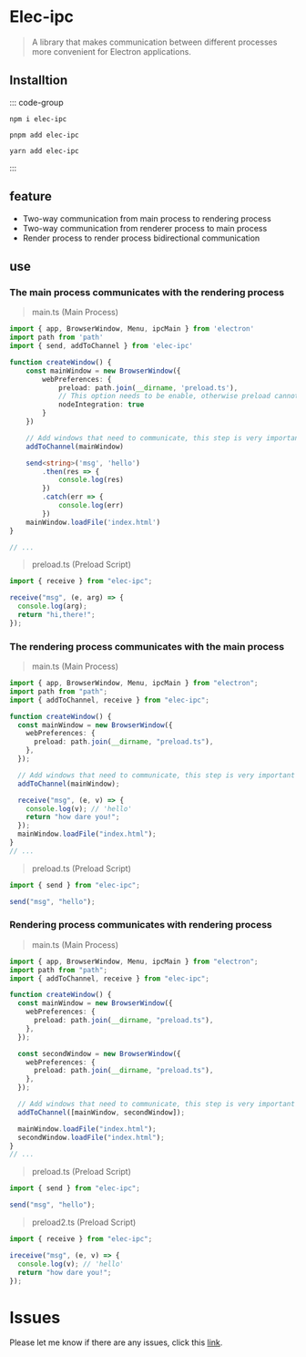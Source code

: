 # Elec-ipc

> A library that makes communication between different processes more convenient for Electron applications.

## Installtion

::: code-group

```[npm]
npm i elec-ipc
```

```[pnpm]
pnpm add elec-ipc
```

```[yarn]
yarn add elec-ipc
```

:::

## feature

- Two-way communication from main process to rendering process
- Two-way communication from renderer process to main process
- Render process to render process bidirectional communication

## use

### The main process communicates with the rendering process

> main.ts (Main Process)

```typescript
import { app, BrowserWindow, Menu, ipcMain } from 'electron'
import path from 'path'
import { send, addToChannel } from 'elec-ipc'

function createWindow() {
	const mainWindow = new BrowserWindow({
		webPreferences: {
			preload: path.join(__dirname, 'preload.ts'),
			// This option needs to be enable, otherwise preload cannot access the node module
			nodeIntegration: true
		}
	})

	// Add windows that need to communicate, this step is very important
	addToChannel(mainWindow)

	send<string>('msg', 'hello')
		.then(res => {
			console.log(res)
		})
		.catch(err => {
			console.log(err)
		})
	mainWindow.loadFile('index.html')
}

// ...
```

> preload.ts (Preload Script)

```typescript
import { receive } from "elec-ipc";

receive("msg", (e, arg) => {
  console.log(arg);
  return "hi,there!";
});
```

### The rendering process communicates with the main process

> main.ts (Main Process)

```typescript
import { app, BrowserWindow, Menu, ipcMain } from "electron";
import path from "path";
import { addToChannel, receive } from "elec-ipc";

function createWindow() {
  const mainWindow = new BrowserWindow({
    webPreferences: {
      preload: path.join(__dirname, "preload.ts"),
    },
  });

  // Add windows that need to communicate, this step is very important
  addToChannel(mainWindow);

  receive("msg", (e, v) => {
    console.log(v); // 'hello'
    return "how dare you!";
  });
  mainWindow.loadFile("index.html");
}
// ...
```

> preload.ts (Preload Script)

```typescript
import { send } from "elec-ipc";

send("msg", "hello");
```

### Rendering process communicates with rendering process

> main.ts (Main Process)

```typescript
import { app, BrowserWindow, Menu, ipcMain } from "electron";
import path from "path";
import { addToChannel, receive } from "elec-ipc";

function createWindow() {
  const mainWindow = new BrowserWindow({
    webPreferences: {
      preload: path.join(__dirname, "preload.ts"),
    },
  });

  const secondWindow = new BrowserWindow({
    webPreferences: {
      preload: path.join(__dirname, "preload.ts"),
    },
  });

  // Add windows that need to communicate, this step is very important
  addToChannel([mainWindow, secondWindow]);

  mainWindow.loadFile("index.html");
  secondWindow.loadFile("index.html");
}
// ...
```

> preload.ts (Preload Script)

```typescript
import { send } from "elec-ipc";

send("msg", "hello");
```

> preload2.ts (Preload Script)

```typescript
import { receive } from "elec-ipc";

ireceive("msg", (e, v) => {
  console.log(v); // 'hello'
  return "how dare you!";
});
```


# Issues

Please let me know if there are any issues, click this [link](https://github.com/savage181855/savage-libs/issues).
